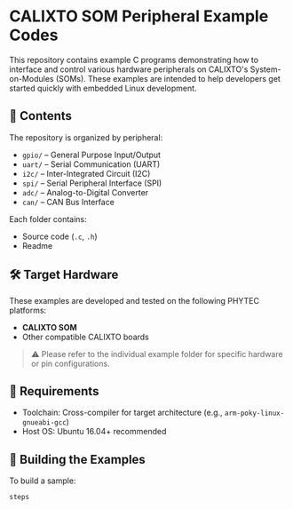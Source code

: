 # CALIXTO SOM Peripheral Example Codes

This repository contains example C programs demonstrating how to interface and control various hardware peripherals on CALIXTO's System-on-Modules (SOMs). These examples are intended to help developers get started quickly with embedded Linux development.

## 🧩 Contents

The repository is organized by peripheral:

- `gpio/` – General Purpose Input/Output
- `uart/` – Serial Communication (UART)
- `i2c/` – Inter-Integrated Circuit (I2C)
- `spi/` – Serial Peripheral Interface (SPI)
- `adc/` – Analog-to-Digital Converter
- `can/` – CAN Bus Interface 

Each folder contains:
- Source code (`.c`, `.h`)
- Readme

## 🛠️ Target Hardware

These examples are developed and tested on the following PHYTEC platforms:

- **CALIXTO SOM**
- Other compatible CALIXTO boards

> ⚠️ Please refer to the individual example folder for specific hardware or pin configurations.

## 🧪 Requirements

- Toolchain: Cross-compiler for target architecture (e.g., `arm-poky-linux-gnueabi-gcc`)
- Host OS: Ubuntu 16.04+ recommended


## 🔧 Building the Examples

To build a sample:

```bash
steps
